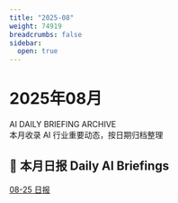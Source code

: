 ```yaml
---
title: "2025-08"
weight: 74919
breadcrumbs: false
sidebar:
  open: true
---
```


<div class="newspaper-month-header border-b-4 border-double border-gray-900 dark:border-gray-100 pb-6 mb-8">
  <div class="text-center">
    <h1 class="page-title text-4xl md:text-5xl font-bold font-serif mb-2 text-gray-900 dark:text-gray-100">
      2025年08月
    </h1>
    <div class="sub-head-en text-lg md:text-xl text-gray-600 dark:text-gray-400 italic mb-4">
      AI DAILY BRIEFING ARCHIVE
    </div>
    <div class="lede-cn text-gray-600 dark:text-gray-400">
      本月收录 AI 行业重要动态，按日期归档整理
    </div>
  </div>
</div>

<div class="newspaper-daily-list hx-mt-12">
  <h2 class="section-title text-2xl font-bold mb-6 font-serif flex items-center">
    <span class="mr-3">📰</span>
    本月日报
    <span class="en ml-auto text-sm font-normal text-gray-500">
      Daily AI Briefings
    </span>
  </h2>
  
  <div class="newspaper-articles-grid">
<div class="daily-article">
  <a href="2025-08-25">08-25 日报</a>
</div>
  </div>
</div>